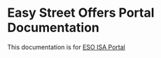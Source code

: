 # Easy Street Offers Portal Documentation

This documentation is for [ESO ISA Portal](https://portal.easystreetoffers.com/eso-isa)
